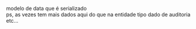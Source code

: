 modelo de data que é serializado   
ps, as vezes tem mais dados aqui do que na entidade tipo dado de auditoria etc...